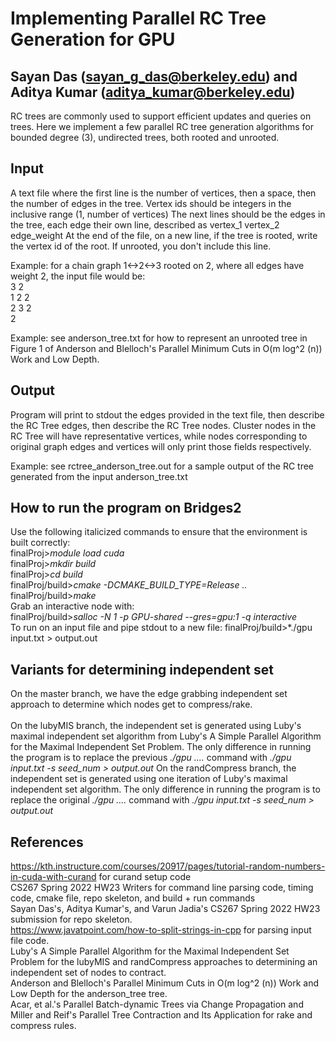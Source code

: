 # Implementing Parallel RC Tree Generation for GPU
## Sayan Das (sayan_g_das@berkeley.edu) and Aditya Kumar (aditya_kumar@berkeley.edu)

RC trees are commonly used to support efficient updates and queries on trees.
Here we implement a few parallel RC tree generation algorithms for bounded degree (3), undirected trees, both rooted and unrooted.

## Input
A text file where the first line is the number of vertices, then a space, then the number of edges in the tree.
Vertex ids should be integers in the inclusive range (1, number of vertices)
The next lines should be the edges in the tree, each edge their own line, described as vertex_1 vertex_2 edge_weight
At the end of the file, on a new line, if the tree is rooted, write the vertex id of the root. If unrooted, you don't include this line.

Example: for a chain graph 1<->2<->3 rooted on 2, where all edges have weight 2, the input file would be: <br>
3 2<br>
1 2 2<br>
2 3 2<br>
2<br>

Example: see anderson_tree.txt for how to represent an unrooted tree in Figure 1 of Anderson and Blelloch's Parallel Minimum Cuts in O(m log^2 (n)) Work and Low Depth.

## Output
Program will print to stdout the edges provided in the text file, then describe the RC Tree edges, then describe the RC Tree nodes.
Cluster nodes in the RC Tree will have representative vertices, while nodes corresponding to original graph edges and vertices will only print those fields respectively.

Example: see rctree_anderson_tree.out for a sample output of the RC tree generated from the input anderson_tree.txt

## How to run the program on Bridges2
Use the following italicized commands to ensure that the environment is built correctly: <br>
finalProj>*module load cuda* <br>
finalProj>*mkdir build* <br>
finalProj>*cd build* <br>
finalProj/build>*cmake -DCMAKE_BUILD_TYPE=Release ..* <br>
finalProj/build>*make* <br>
Grab an interactive node with: <br>
finalProj/build>*salloc -N 1 -p GPU-shared --gres=gpu:1 -q interactive* <br>
To run on an input file and pipe stdout to a new file:
finalProj/build>*./gpu input.txt > output.out

## Variants for determining independent set
On the master branch, we have the edge grabbing independent set approach to determine which nodes get to compress/rake.<br> <br>
On the lubyMIS branch, the independent set is generated using Luby's maximal independent set algorithm from Luby's A Simple Parallel Algorithm for the Maximal Independent Set Problem.
The only difference in running the program is to replace the previous *./gpu ....* command with *./gpu input.txt -s seed_num > output.out*
On the randCompress branch, the independent set is generated using one iteration of Luby's maximal independent set algorithm.
The only difference in running the program is to replace the original *./gpu ....* command with *./gpu input.txt -s seed_num > output.out*

## References
https://kth.instructure.com/courses/20917/pages/tutorial-random-numbers-in-cuda-with-curand for curand setup code <br>
CS267 Spring 2022 HW23 Writers for command line parsing code, timing code, cmake file, repo skeleton, and build + run commands <br>
Sayan Das's, Aditya Kumar's, and Varun Jadia's CS267 Spring 2022 HW23 submission for repo skeleton. <br>
https://www.javatpoint.com/how-to-split-strings-in-cpp for parsing input file code. <br>
Luby's A Simple Parallel Algorithm for the Maximal Independent Set Problem for the lubyMIS and randCompress approaches to determining an independent set of nodes to contract. <br>
Anderson and Blelloch's Parallel Minimum Cuts in O(m log^2 (n)) Work and Low Depth for the anderson_tree tree. <br>
Acar, et al.'s Parallel Batch-dynamic Trees via Change Propagation and Miller and Reif's Parallel Tree Contraction and Its Application for rake and compress rules.
